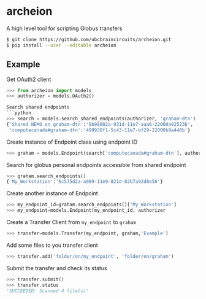 # archeion

A high level tool for scripting Globus transfers

```bash
$ git clone https://github.com/ubcbraincircuits/archeion.git
$ pip install --user --editable archeion
```

## Example

Get OAuth2 client
```python
>>> from archeion import models
>>> authorizer = models.OAuth2()

Search shared endpoints
```python
>>> search = models.search_shared_endpoints(authorizer, 'graham-dtn')
{'Shared NEMO on graham-dtn':'9b98802a-931d-11e7-aaa6-22000a92523b',
 'computecanada#graham-dtn':'499930f1-5c43-11e7-bf29-22000b9a448b'}
```

Create instance of Endpoint class using endpoint ID
```python
>>> graham = models.Endpoint(search['computecanada#graham-dtn'], authorizer)
```

Search for globus personal endpoints accessible from shared endpoint
```python
>>> graham.search_endpoints()
{'My_Workstation':'6c575d2a-a989-11e9-821d-02b7a92d8e58'}
```

Create another instance of Endpoint 
```python
>>> my_endpoint_id=graham.search_endpoints()['My_Workstation']
>>> my_endpoint=models.Endpoint(my_endpoint_id, authorizer
```

Create a Transfer Client from ``my_endpoint`` to ``graham``
```python
>>> transfer=models.Transfer(my_endpoint, graham,'Example')
```

Add some files to you transfer client
```python
>>> transfer.add('folder/on/my_endpoint', 'folder/on/graham')
```

Submit the transfer and check its status
```python
>>> transfer.submit()
>>> transfer.status
'SUCCEEDED: Scanned 4 file(s)'
```
